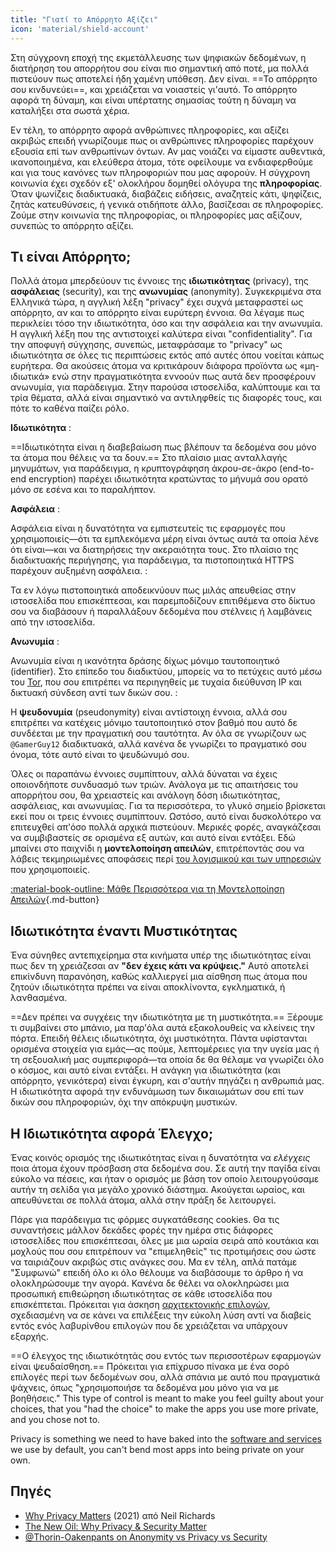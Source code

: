 ```yaml
---
title: "Γιατί το Απόρρητο Αξίζει"
icon: 'material/shield-account'
---
```


Στη σύγχρονη εποχή της εκμετάλλευσης των ψηφιακών δεδομένων, η διατήρηση του απορρήτου σου είναι πιο σημαντική από ποτέ, μα πολλά πιστεύουν πως αποτελεί ήδη χαμένη υπόθεση. Δεν είναι. ==Το απόρρητο σου κινδυνεύει==, και χρειάζεται να νοιαστείς γι'αυτό. Το απόρρητο αφορά τη δύναμη, και είναι υπέρτατης σημασίας τούτη η δύναμη να καταλήξει στα σωστά χέρια.

Εν τέλη, το απόρρητο αφορά ανθρώπινες πληροφορίες, και αξίζει ακριβώς επειδή γνωρίζουμε πως οι ανθρώπινες πληροφορίες παρέχουν εξουσία επί των ανθρωπίνων όντων. Αν μας νοιάζει να είμαστε αυθεντικά, ικανοποιημένα, και ελεύθερα άτομα, τότε οφείλουμε να ενδιαφερθούμε και για τους κανόνες των πληροφοριών που μας αφορούν. Η σύγχρονη κοινωνία έχει σχεδόν εξ' ολοκλήρου δομηθεί ολόγυρα της **πληροφορίας**. Όταν ψωνίζεις διαδικτυακά, διαβάζεις ειδήσεις, αναζητείς κάτι, ψηφίζεις, ζητάς κατευθύνσεις, ή γενικά οτιδήποτε άλλο, βασίζεσαι σε πληροφορίες. Ζούμε στην κοινωνία της πληροφορίας, οι πληροφορίες μας αξίζουν, συνεπώς το απόρρητο αξίζει.

## Τι είναι Απόρρητο;

Πολλά άτομα μπερδεύουν τις έννοιες της **ιδιωτικότητας** (privacy), της **ασφάλειας** (security), και της **ανωνυμίας** (anonymity). Συγκεκριμένα στα Ελληνικά τώρα, η αγγλική λέξη "privacy" έχει συχνά μεταφραστεί ως απόρρητο, αν και το απόρρητο είναι ευρύτερη έννοια. Θα λέγαμε πως περικλείει τόσο την ιδιωτικότητα, όσο και την ασφάλεια και την ανωνυμία. Η αγγλική λέξη που της αντιστοιχεί καλύτερα είναι "confidentiality". Για την αποφυγή σύγχησης, συνεπώς, μεταφράσαμε το "privacy" ως ιδιωτικότητα σε όλες τις περιπτώσεις εκτός από αυτές όπου νοείται κάπως ευρήτερα. Θα ακούσεις άτομα να κριτικάρουν διάφορα προϊόντα ως «μη-ιδιωτικά» ενώ στην πραγματικότητα εννοούν πως αυτά δεν προσφέρουν ανωνυμία, για παράδειγμα. Στην παρούσα ιστοσελίδα, καλύπτουμε και τα τρία θέματα, αλλά είναι σημαντικό να αντιληφθείς τις διαφορές τους, και πότε το καθένα παίζει ρόλο.

<!-- markdownlint-disable-next-line -->
**Ιδιωτικότητα**
:

==Ιδιωτικότητα είναι η διαβεβαίωση πως βλέπουν τα δεδομένα σου μόνο τα άτομα που θέλεις να τα δουν.== Στο πλαίσιο μιας ανταλλαγής μηνυμάτων, για παράδειγμα, η κρυπτογράφηση άκρου-σε-άκρο (end-to-end encryption) παρέχει ιδιωτικότητα κρατώντας το μήνυμά σου ορατό μόνο σε εσένα και το παραλήπτον.

<!-- markdownlint-disable-next-line -->
**Ασφάλεια**
:

Ασφάλεια είναι η δυνατότητα να εμπιστευτείς τις εφαρμογές που χρησιμοποιείς—ότι τα εμπλεκόμενα μέρη είναι όντως αυτά τα οποία λένε ότι είναι—και να διατηρήσεις την ακεραιότητα τους. Στο πλαίσιο της διαδικτυακής περιήγησης, για παράδειγμα, τα πιστοποιητικά HTTPS παρέχουν αυξημένη ασφάλεια.
:

Τα εν λόγω πιστοποιητικά αποδεικνύουν πως μιλάς απευθείας στην ιστοσελίδα που επισκέπτεσαι, και παρεμποδίζουν επιτιθέμενα στο δίκτυο σου να διαβάσουν ή παραλλάξουν δεδομένα που στέλνεις ή λαμβάνεις από την ιστοσελίδα.

<!-- markdownlint-disable-next-line -->
**Ανωνυμία**
:

Ανωνυμία είναι η ικανότητα δράσης δίχως μόνιμο ταυτοποιητικό (identifier). Στο επίπεδο του διαδικτύου, μπορείς να το πετύχεις αυτό μέσω του [Tor](../tor.md), που σου επιτρέπει να περιηγηθείς με τυχαία διεύθυνση IP και δικτυακή σύνδεση αντί των δικών σου.
:

Η **ψευδονυμία** (pseudonymity) είναι αντίστοιχη έννοια, αλλά σου επιτρέπει να κατέχεις μόνιμο ταυτοποιητικό στον βαθμό που αυτό δε συνδέεται με την πραγματική σου ταυτότητα. Αν όλα σε γνωρίζουν ως `@GamerGuy12` διαδικτυακά, αλλά κανένα δε γνωρίζει το πραγματικό σου όνομα, τότε αυτό είναι το ψευδώνυμό σου.

Όλες οι παραπάνω έννοιες συμπίπτουν, αλλά δύναται να έχεις οποιονδήποτε συνδυασμό των τριών. Ανάλογα με τις απαιτήσεις του απορρήτου σου, θα χρειαστείς και ανάλογη δόση ιδιωτικότητας, ασφάλειας, και ανωνυμίας. Για τα περισσότερα, το γλυκό σημείο βρίσκεται εκεί που οι τρεις έννοιες συμπίπτουν. Ωστόσο, αυτό είναι δυσκολότερο να επιτευχθεί απ'όσο πολλά αρχικά πιστεύουν. Μερικές φορές, αναγκάζεσαι να συμβιβαστείς σε ορισμένα εξ αυτών, και αυτό είναι εντάξει. Εδώ μπαίνει στο παιχνίδι η **μοντελοποίηση απειλών**, επιτρέποντάς σου να λάβεις τεκμηριωμένες αποφάσεις περί [του λογισμικού και των υπηρεσιών](../tools.md) που χρησιμοποιείς.

[:material-book-outline: Μάθε Περισσότερα για τη Μοντελοποίηση Απειλών](threat-modeling.md ""){.md-button}

## Ιδιωτικότητα έναντι Μυστικότητας

Ένα σύνηθες αντεπιχείρημα στα κινήματα υπέρ της ιδιωτικότητας είναι πως δεν τη χρειάζεσαι αν **"δεν έχεις κάτι να κρύψεις."** Αυτό αποτελεί επικίνδυνη παρανόηση, καθώς καλλιεργεί μια αίσθηση πως άτομα που ζητούν ιδιωτικότητα πρέπει να είναι αποκλίνοντα, εγκληματικά, ή λανθασμένα.

==Δεν πρέπει να συγχέεις την ιδιωτικότητα με τη μυστικότητα.== Ξέρουμε τι συμβαίνει στο μπάνιο, μα παρ'όλα αυτά εξακολουθείς να κλείνεις την πόρτα. Επειδή θέλεις ιδιωτικότητα, όχι μυστικότητα. Πάντα υφίστανται ορισμένα στοιχεία για εμάς—ας πούμε, λεπτομέρειες για την υγεία μας ή τη σεξουαλική μας συμπεριφορά—τα οποία δε θα θέλαμε να γνωρίζει όλο ο κόσμος, και αυτό είναι εντάξει. Η ανάγκη για ιδιωτικότητα (και απόρρητο, γενικότερα) είναι έγκυρη, και σ'αυτήν πηγάζει η ανθρωπιά μας. Η ιδιωτικότητα αφορά την ενδυνάμωση των δικαιωμάτων σου επί των δικών σου πληροφοριών, όχι την απόκρυψη μυστικών.

## Η Ιδιωτικότητα αφορά Έλεγχο;

Ένας κοινός ορισμός της ιδιωτικότητας είναι η δυνατότητα να *ελέγχεις* ποια άτομα έχουν πρόσβαση στα δεδομένα σου. Σε αυτή την παγίδα είναι εύκολο να πέσεις, και ήταν ο ορισμός με βάση τον οποίο λειτουργούσαμε αυτήν τη σελίδα για μεγάλο χρονικό διάστημα. Ακούγεται ωραίος, και απευθύνεται σε πολλά άτομα, αλλά στην πράξη δε λειτουργεί.

Πάρε για παράδειγμα τις φόρμες συγκατάθεσης cookies. Θα τις συναντήσεις μάλλον δεκάδες φορές την ημέρα στις διάφορες ιστοσελίδες που επισκέπτεσαι, όλες με μια ωραία σειρά από κουτάκια και μοχλούς που σου επιτρέπουν να "επιμεληθείς" τις προτιμήσεις σου ώστε να ταιριάζουν ακριβώς στις ανάγκες σου. Μα εν τέλη, απλά πατάμε "Συμφωνώ" επειδή όλο κι όλο θέλουμε να διαβάσουμε το άρθρο ή να ολοκληρώσουμε την αγορά. Κανένα δε θέλει να ολοκληρώσει μια προσωπική επιθεώρηση ιδιωτικότητας σε κάθε ιστοσελίδα που επισκέπτεται. Πρόκειται για άσκηση [αρχιτεκτονικής επιλογών](https://en.wikipedia.org/wiki/Choice_architecture), σχεδιασμένη να σε κάνει να επιλέξεις την εύκολη λύση αντί να διαβείς εντός ενός λαβυρίνθου επιλογών που δε χρειάζεται να υπάρχουν εξαρχής.

==Ο έλεγχος της ιδιωτικότητάς σου εντός των περισσοτέρων εφαρμογών είναι ψευδαίσθηση.== Πρόκειται για επίχρυσο πίνακα με ένα σορό επιλογές περί των δεδομένων σου, αλλά σπάνια με αυτό που πραγματικά ψάχνεις, όπως "χρησιμοποιήσε τα δεδομένα μου μόνο για να με βοηθήσεις." This type of control is meant to make you feel guilty about your choices, that you "had the choice" to make the apps you use more private, and you chose not to.

Privacy is something we need to have baked into the [software and services](../tools.md) we use by default, you can't bend most apps into being private on your own.

## Πηγές

- [Why Privacy Matters](https://amazon.com/dp/0190939044) (2021) από Neil Richards
- [The New Oil: Why Privacy & Security Matter](https://thenewoil.org/en/guides/prologue/why)
- [@Thorin-Oakenpants on Anonymity vs Privacy vs Security](https://code.privacyguides.dev/privacyguides/privacytools.io/issues/1760#issuecomment-10452)
